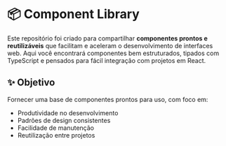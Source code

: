 # 📦 Component Library

Este repositório foi criado para compartilhar **componentes prontos e reutilizáveis** que facilitam e aceleram o desenvolvimento de interfaces web. Aqui você encontrará componentes bem estruturados, tipados com TypeScript e pensados para fácil integração com projetos em React.

## ✨ Objetivo

Fornecer uma base de componentes prontos para uso, com foco em:

- Produtividade no desenvolvimento
- Padrões de design consistentes
- Facilidade de manutenção
- Reutilização entre projetos


